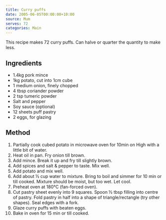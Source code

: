 ```yaml
---
title: Curry puffs
date: 2005-06-05T00:00:00+10:00
source: Mum
serves: 72
categories: Main
---
```


This recipe makes 72 curry puffs. Can halve or quarter the quantity to make less. 

## Ingredients
* 1.4kg pork mince
* 1kg potato, cut into 1cm cube
* 1 medium onion, finely chopped
* 4 tbsp coriander powder
* 2 tsp tumeric powder
* Salt and pepper
* Soy sauce (optional)
* 12 sheets puff pastry
* 2 eggs, for glazing

## Method
1. Partially cook cubed potato in microwave oven for 10min on High with a little bit of water.
2. Heat oil in pan. Fry onion till brown.
3. Add mince. Break it up and fry till slightly brown.
4. Add spices and salt & pepper to taste. Mix well.
5. Add potato and mix well.
6. Add about ½ cup water to mixture. Bring to boil and simmer for 10 min or till cooked. Mixture should be moist, but too wet. Let cool.
7. Preheat oven at 180°C (fan-forced oven).
8. Cut pastry sheet evenly into 9 squares. Spoon ½ tbsp filling into centre of pastry. Fold pastry in half into a shape of triangle/rectangle (try other shapes). Seal edges with a fork.
9. Glaze curry puffs with beaten eggs.
10. Bake in oven for 15 min or till cooked.